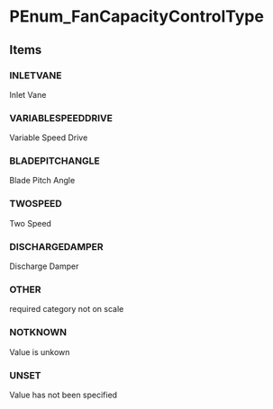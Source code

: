 # PEnum_FanCapacityControlType
<!-- end of short definition -->

## Items

### INLETVANE
Inlet Vane

### VARIABLESPEEDDRIVE
Variable Speed Drive

### BLADEPITCHANGLE
Blade Pitch Angle

### TWOSPEED
Two Speed

### DISCHARGEDAMPER
Discharge Damper

### OTHER
required category not on scale

### NOTKNOWN
Value is unkown

### UNSET
Value has not been specified
